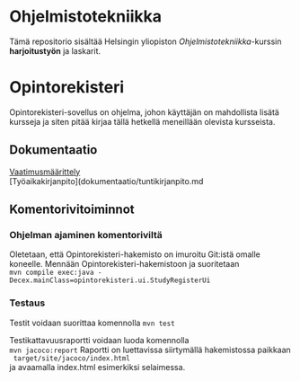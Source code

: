 # Ohjelmistotekniikka
Tämä repositorio sisältää Helsingin yliopiston _Ohjelmistotekniikka_-kurssin **harjoitustyön** ja laskarit.

# Opintorekisteri
Opintorekisteri-sovellus on ohjelma, johon käyttäjän on mahdollista lisätä kursseja ja siten pitää kirjaa tällä hetkellä meneillään olevista kursseista.

## Dokumentaatio
[Vaatimusmäärittely](dokumentaatio/vaatimusmaarittely.md)  
[Työaikakirjanpito](dokumentaatio/tuntikirjanpito.md

## Komentorivitoiminnot

### Ohjelman ajaminen komentoriviltä
Oletetaan, että Opintorekisteri-hakemisto on imuroitu Git:istä omalle koneelle. Mennään Opintorekisteri-hakemistoon ja suoritetaan  
`mvn compile exec:java -Decex.mainClass=opintorekisteri.ui.StudyRegisterUi`  

### Testaus
Testit voidaan suorittaa komennolla
`mvn test`  

Testikattavuusraportti voidaan luoda komennolla  
`mvn jacoco:report`
Raportti on luettavissa siirtymällä hakemistossa paikkaan  
` target/site/jacoco/index.html`  
 ja avaamalla index.html esimerkiksi selaimessa.
